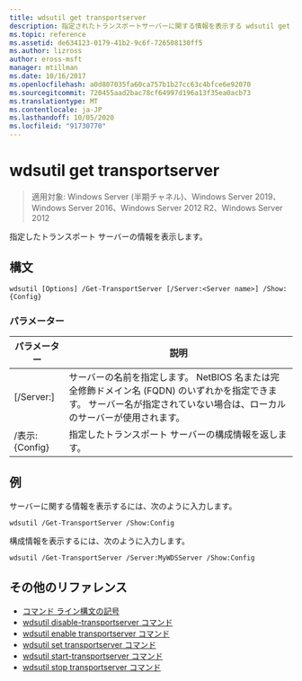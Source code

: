 ```yaml
---
title: wdsutil get transportserver
description: 指定されたトランスポートサーバーに関する情報を表示する wdsutil get transportserver のリファレンス記事です。
ms.topic: reference
ms.assetid: de634123-0179-41b2-9c6f-726508130ff5
ms.author: lizross
author: eross-msft
manager: mtillman
ms.date: 10/16/2017
ms.openlocfilehash: a0d807035fa60ca757b1b27cc63c4bfce6e92070
ms.sourcegitcommit: 720455aad2bac78cf64997d196a13f35ea0acb73
ms.translationtype: MT
ms.contentlocale: ja-JP
ms.lasthandoff: 10/05/2020
ms.locfileid: "91730770"
---
```

# <a name="wdsutil-get-transportserver"></a>wdsutil get transportserver

> 適用対象: Windows Server (半期チャネル)、Windows Server 2019、Windows Server 2016、Windows Server 2012 R2、Windows Server 2012

指定したトランスポート サーバーの情報を表示します。

## <a name="syntax"></a>構文
```
wdsutil [Options] /Get-TransportServer [/Server:<Server name>] /Show:{Config}
```
### <a name="parameters"></a>パラメーター
|パラメーター|説明|
|-------|--------|
|[/Server:<Server name>]|サーバーの名前を指定します。 NetBIOS 名または完全修飾ドメイン名 (FQDN) のいずれかを指定できます。 サーバー名が指定されていない場合は、ローカルのサーバーが使用されます。|
|/表示: {Config}|指定したトランスポート サーバーの構成情報を返します。|
## <a name="examples"></a>例
サーバーに関する情報を表示するには、次のように入力します。
```
wdsutil /Get-TransportServer /Show:Config
```
構成情報を表示するには、次のように入力します。
```
wdsutil /Get-TransportServer /Server:MyWDSServer /Show:Config
```
## <a name="additional-references"></a>その他のリファレンス
- [コマンド ライン構文の記号](command-line-syntax-key.md)
- [wdsutil disable-transportserver コマンド](wdsutil-disable-transportserver.md)
- [wdsutil enable transportserver コマンド](wdsutil-enable-transportserver.md)
- [wdsutil set transportserver コマンド](wdsutil-set-transportserver.md)
- [wdsutil start-transportserver コマンド](wdsutil-start-transportserver.md)
- [wdsutil stop transportserver コマンド](wdsutil-stop-transportserver.md)
